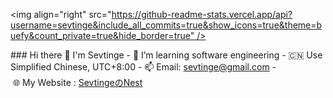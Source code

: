 <!--
**Sevtinge/Sevtinge** is a ✨ _special_ ✨ repository because its `README.md` (this file) appears on your GitHub profile.

Here are some ideas to get you started:

- 🔭 I’m currently working on ...
- 🌱 I’m currently learning ...
- 👯 I’m looking to collaborate on ...
- 🤔 I’m looking for help with ...
- 💬 Ask me about ...
- 📫 How to reach me: ...
- 😄 Pronouns: ...
- ⚡ Fun fact: ...
-->
<img align="right" src="https://github-readme-stats.vercel.app/api?username=sevtinge&include_all_commits=true&show_icons=true&theme=buefy&count_private=true&hide_border=true" /> 
  
 ### Hi there 👋 I'm Sevtinge 
 - 🌱 I’m learning software engineering 
 - 🇨🇳 Use Simplified Chinese, UTC+8:00 
 - 📫 Email: sevtinge@gmail.com 
 - 🌐 My Website : [SevtingeのNest](https://sevtinge.cn)
